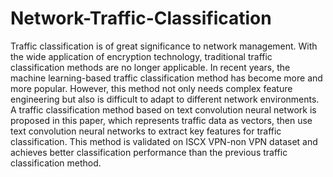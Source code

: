# Network-Traffic-Classification
Traffic classification is of great significance to 
network management. With the wide application of encryption 
technology, traditional traffic classification methods are no 
longer applicable. In recent years, the machine learning-based 
traffic classification method has become more and more popular. 
However, this method not only needs complex feature 
engineering but also is difficult to adapt to different network 
environments. A traffic classification method based on text 
convolution neural network is proposed in this paper, which 
represents traffic data as vectors, then use text convolution 
neural networks to extract key features for traffic classification. 
This method is validated on ISCX VPN-non VPN dataset and 
achieves better classification performance than the previous 
traffic classification method.
